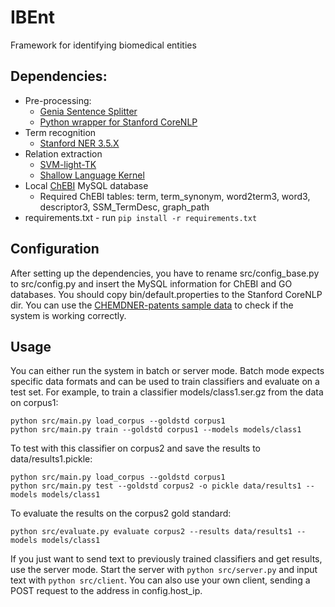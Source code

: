 # IBEnt
Framework for identifying biomedical entities

## Dependencies:
* Pre-processing:
    * [Genia Sentence Splitter](http://www.nactem.ac.uk/y-matsu/geniass/)
    * [Python wrapper for Stanford CoreNLP](https://bitbucket.org/torotoki/corenlp-python)
* Term recognition
    * [Stanford NER 3.5.X](http://nlp.stanford.edu/software/CRF-NER.shtml)
* Relation extraction
    * [SVM-light-TK](http://disi.unitn.it/moschitti/Tree-Kernel.htm)
    * [Shallow Language Kernel](https://hlt-nlp.fbk.eu/technologies/jsre)
* Local [ChEBI](https://www.ebi.ac.uk/chebi/) MySQL database
    * Required ChEBI tables: term, term_synonym, word2term3, word3, descriptor3, SSM_TermDesc, graph_path
* requirements.txt - run `pip install -r requirements.txt`

## Configuration
After setting up the dependencies, you have to rename src/config_base.py to src/config.py and insert the MySQL information for ChEBI and GO databases. You should copy bin/default.properties to the Stanford CoreNLP dir.
You can use the [CHEMDNER-patents sample data](http://www.biocreative.org/media/store/files/2015/chemdner_patents_sample_v02.tar.zip) to check if the system is working correctly.

## Usage
You can either run the system in batch or server mode.
Batch mode expects specific data formats and can be used to train classifiers and evaluate on a test set.
For example, to train a classifier models/class1.ser.gz from the data on corpus1:

    python src/main.py load_corpus --goldstd corpus1
    python src/main.py train --goldstd corpus1 --models models/class1
    
To test with this classifier on corpus2 and save the results to data/results1.pickle:

    python src/main.py load_corpus --goldstd corpus1
    python src/main.py test --goldstd corpus2 -o pickle data/results1 --models models/class1
    
To evaluate the results on the corpus2 gold standard:

    python src/evaluate.py evaluate corpus2 --results data/results1 --models models/class1

If you just want to send text to previously trained classifiers and get results, use the server mode.
Start the server with `python src/server.py` and input text with `python src/client`.
You can also use your own client, sending a POST request to the address in config.host_ip.

